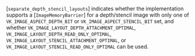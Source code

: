 [`separate_depth_stencil_layouts`] indicates whether the implementation
supports a [`ImageMemoryBarrier`] for a depth/stencil image with
only one of `VK_IMAGE_ASPECT_DEPTH_BIT` or
`VK_IMAGE_ASPECT_STENCIL_BIT` set, and whether
`VK_IMAGE_LAYOUT_DEPTH_ATTACHMENT_OPTIMAL`,
`VK_IMAGE_LAYOUT_DEPTH_READ_ONLY_OPTIMAL`,
`VK_IMAGE_LAYOUT_STENCIL_ATTACHMENT_OPTIMAL`, or
`VK_IMAGE_LAYOUT_STENCIL_READ_ONLY_OPTIMAL` can be used.